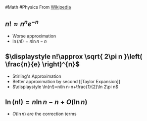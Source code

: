 #Math #Physics 
From [Wikipedia](https://en.wikipedia.org/wiki/Stirling%27s_approximation)
## $\displaystyle n!\approx n^{n}e^{-n}$
* Worse approximation
* $\displaystyle \ln(n!)=n\ln n-n$
## $\displaystyle n!\approx \sqrt{ 2\pi n }\left( \frac{n}{e} \right)^{n}$
* Stirling's Approximation
* Better approximation by second [[Taylor Expansion]]
* $\displaystyle \ln(n!)=n\ln n-n+\frac{1}{2}\ln 2\pi n$
## $\displaystyle \ln(n!)=n\ln n-n+O(\ln n)$
* $\displaystyle O(\ln n)$ are the correction terms